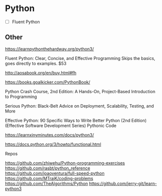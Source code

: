 # Python

- [ ] Fluent Python

## Other

https://learnpythonthehardway.org/python3/

Fluent Python: Clear, Concise, and Effective Programming
Skips the basics, goes directly to examples.
$53

http://aosabook.org/en/buy.html#fh

https://books.goalkicker.com/PythonBook/

Python Crash Course, 2nd Edition: A Hands-On, Project-Based Introduction to Programming

Serious Python: Black-Belt Advice on Deployment, Scalability, Testing, and More

Effective Python: 90 Specific Ways to Write Better Python (2nd Edition) (Effective Software Development Series) 
Pythonic Code

https://learnxinyminutes.com/docs/python3/

https://docs.python.org/3/howto/functional.html

Repos

https://github.com/zhiwehu/Python-programming-exercises
https://github.com/rasbt/python_reference
https://github.com/joaoventura/full-speed-python
https://github.com/MTrajK/coding-problems
https://github.com/TheAlgorithms/Python
https://github.com/jerry-git/learn-python3